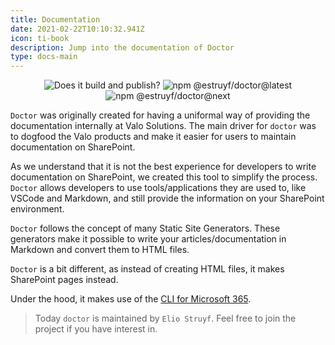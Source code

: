 ```yaml
---
title: Documentation
date: 2021-02-22T10:10:32.941Z
icon: ti-book
description: Jump into the documentation of Doctor
type: docs-main
---
```


<p align="center">
  <img src="https://github.com/estruyf/doctor/actions/workflows/release.yml/badge.svg"
      alt="Does it build and publish?" style="display: inline-block" />

  <a href="https://www.npmjs.com/package/@estruyf/doctor">
    <img src="https://img.shields.io/npm/v/@estruyf/doctor/latest?style=flat-square"
      alt="npm @estruyf/doctor@latest" style="display: inline-block" />
  </a>
  
  <a href="https://www.npmjs.com/package/@estruyf/doctor">
    <img src="https://img.shields.io/npm/v/@estruyf/doctor/next?style=flat-square"
      alt="npm @estruyf/doctor@next" style="display: inline-block" />
  </a>
</p>

`Doctor` was originally created for having a uniformal way of providing the documentation internally at Valo Solutions. The main driver for `doctor` was to dogfood the Valo products and make it easier for users to maintain documentation on SharePoint.

As we understand that it is not the best experience for developers to write documentation on SharePoint, we created this tool to simplify the process. `Doctor` allows developers to use tools/applications they are used to, like VSCode and Markdown, and still provide the information on your SharePoint environment.

`Doctor` follows the concept of many Static Site Generators. These generators make it possible to write your articles/documentation in Markdown and convert them to HTML files. 

`Doctor` is a bit different, as instead of creating HTML files, it makes SharePoint pages instead. 

Under the hood, it makes use of the [CLI for Microsoft 365](https://pnp.github.io/cli-microsoft365/).

> Today `doctor` is maintained by `Elio Struyf`. Feel free to join the project if you have interest in.